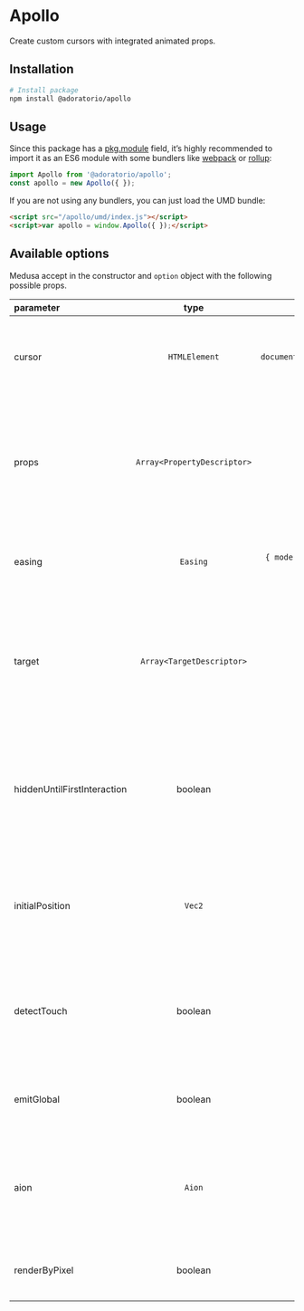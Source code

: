 # Apollo

Create custom cursors with integrated animated props.

## Installation
```bash
# Install package
npm install @adoratorio/apollo
```
## Usage

Since this package has a [pkg.module](https://github.com/rollup/rollup/wiki/pkg.module) field, it’s highly recommended to import it as an ES6 module with some bundlers like [webpack](https://webpack.js.org/) or [rollup](https://rollupjs.org/):
```javascript
import Apollo from '@adoratorio/apollo';
const apollo = new Apollo({ });
```
If you are not using any bundlers, you can just load the UMD bundle:
```html
<script src="/apollo/umd/index.js"></script>
<script>var apollo = window.Apollo({ });</script>
```
## Available options
Medusa accept in the constructor and `option` object with the following possible props.

|parameter|type|default|description|
|:-------|:--:|:-----:|:----------|
|cursor|`HTMLElement`|`document.querySelector('.apollo__cursor)`|The HTML element reiceving the transforms to follow the mouse|
|props|`Array<PropertyDescriptor>`|`[]`|An array of Propery Descriptors to define wich props will be animated, a timeline will be created for each prop|
|easing|`Easing`|`{ mode: Apollo.EASING.CUBIC, duration: 1000 }`|An easing object used to describe the cursor element aniamtion|
|target|`Array<TargetDescriptor>`|`[]`|An array of Targets to describe witch elements will trigger an event when the mouse pass hover or out it|
|hiddenUntilFirstInteraction|boolean|`false`|If you want to keep the cursor element invisibile until the first valid user interaction is performed|
|initialPosition|`Vec2`|`{ x: 0, y: 0 }`|A Two components (x, y) vector to determinate the strarting position of the cursor element|
|detectTouch|boolean|`true`|If the touch events counts as valid interaction to evaluate a new cursor position|
|emitGlobal|boolean|`true`|If a global event is fired on `window` on items over or out|
|aion|`Aion`|`new Aion()`|An `Aion` instance to be used as engine, if not submitted one will be created for you|
|renderByPixel|boolean|`false`|If values rounding is used before applying styles|